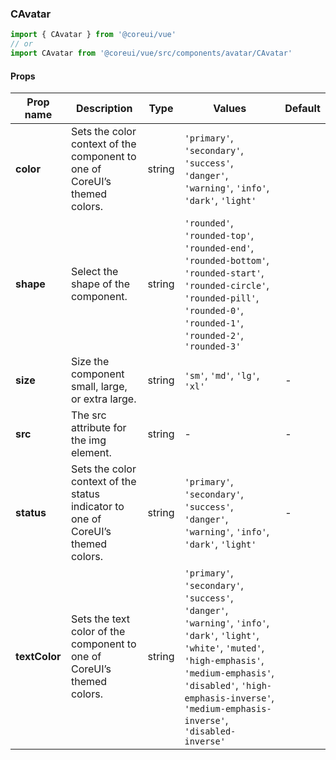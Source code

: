 ### CAvatar

```jsx
import { CAvatar } from '@coreui/vue'
// or
import CAvatar from '@coreui/vue/src/components/avatar/CAvatar'
```

#### Props

| Prop name     | Description                                                                      | Type   | Values                                                                                                                                                                                                                                                    | Default |
| ------------- | -------------------------------------------------------------------------------- | ------ | --------------------------------------------------------------------------------------------------------------------------------------------------------------------------------------------------------------------------------------------------------- | ------- |
| **color**     | Sets the color context of the component to one of CoreUI’s themed colors.        | string | `'primary'`, `'secondary'`, `'success'`, `'danger'`, `'warning'`, `'info'`, `'dark'`, `'light'`                                                                                                                                                           |         |
| **shape**     | Select the shape of the component.                                               | string | `'rounded'`, `'rounded-top'`, `'rounded-end'`, `'rounded-bottom'`, `'rounded-start'`, `'rounded-circle'`, `'rounded-pill'`, `'rounded-0'`, `'rounded-1'`, `'rounded-2'`, `'rounded-3'`                                                                    |         |
| **size**      | Size the component small, large, or extra large.                                 | string | `'sm'`, `'md'`, `'lg'`, `'xl'`                                                                                                                                                                                                                            | -       |
| **src**       | The src attribute for the img element.                                           | string | -                                                                                                                                                                                                                                                         | -       |
| **status**    | Sets the color context of the status indicator to one of CoreUI’s themed colors. | string | `'primary'`, `'secondary'`, `'success'`, `'danger'`, `'warning'`, `'info'`, `'dark'`, `'light'`                                                                                                                                                           | -       |
| **textColor** | Sets the text color of the component to one of CoreUI’s themed colors.           | string | `'primary'`, `'secondary'`, `'success'`, `'danger'`, `'warning'`, `'info'`, `'dark'`, `'light'`, `'white'`, `'muted'`, `'high-emphasis'`, `'medium-emphasis'`, `'disabled'`, `'high-emphasis-inverse'`, `'medium-emphasis-inverse'`, `'disabled-inverse'` |         |
